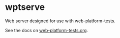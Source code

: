 wptserve
========

Web server designed for use with web-platform-tests.

See the docs on [web-platform-tests.org](https://web-platform-tests.org/tools/wptserve/docs/index.html).
